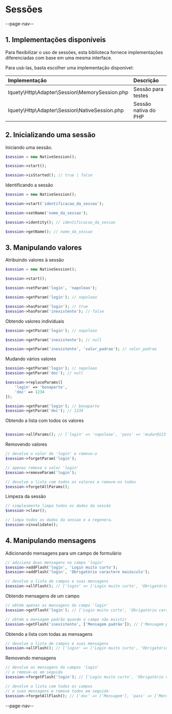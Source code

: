 # Sessões

--page-nav--

## 1. Implementações disponíveis

Para flexibilizar o uso de sessões, esta biblioteca fornece implementações 
diferenciadas com base em uma mesma interface.

Para usá-las, basta escolher uma implementação disponível:

| Implementação | Descrição | 
|:-- |:-- |
| Iquety\Http\Adapter\Session\MemorySession.php | Sessão para testes | 
| Iquety\Http\Adapter\Session\NativeSession.php | Sessão nativa do PHP | 

## 2. Inicializando uma sessão

Iniciando uma sessão.

```php
$session = new NativeSession();

$session->start();

$session->isStarted(); // true | false
```

Identificando a sessão

```php
$session = new NativeSession();

$session->start('identificacao_da_sessao');

$session->setName('nome_da_sessao');

$session->identity(); // identificacao_da_sessao

$session->getName(); // nome_da_sessao
```

## 3. Manipulando valores

Atribuindo valores à sessão

```php
$session = new NativeSession();

$session->start();

$session->setParam('login', 'napoleao');

$session->getParam('login'); // napoleao

$session->hasParam('login'); // true
$session->hasParam('inexistente'); // false
```

Obtendo valores individuais

```php
$session->getParam('login'); // napoleao

$session->getParam('inexistente'); // null

$session->getParam('inexistente', 'valor_padrao'); // valor_padrao
```

Mudando vários valores

```php
$session->getParam('login'); // napoleao
$session->getParam('doc'); // null

$session->replaceParams([
    'login' => 'bonaparte',
    'doc' => 1234
]);

$session->getParam('login'); // bonaparte
$session->getParam('doc'); // 1234
```

Obtendo a lista com todos os valores

```php

$session->allParams(); // ['login' => 'napoleao', 'pass' => 'mudar@123']
```

Removendo valores

```php
// devolve o valor de 'login' e remove-o
$session->forgetParam('login');

// apenas remove o valor 'login'
$session->removeParam('login');

// devolve a lista com todos os valores e remove-os todos
$session->forgetAllParams();
```

Limpeza da sessão

```php
// simplesmente limpa todos os dados da sessão
$session->clear();

// limpa todos os dados da sessao e a regenera.
$session->invalidate();
```

## 4. Manipulando mensagens

Adicionando mensagens para um campo de formulário

```php
// adiciona duas mensagens no campo 'login'
$session->addFlash('login', 'Login muito curto');
$session->addFlash('login', 'Obrigatório caractere maiúsculo');

// devolve a lista de campos e suas mensagens
$session->allFlash(); // ['login' => ['Login muito curto', 'Obrigatório caractere maiúsculo']]
```

Obtendo mensagens de um campo

```php
// obtém apenas as mensagens do campo 'login'
$session->getFlash('login'); // ['Login muito curto', 'Obrigatório caractere maiúsculo']

// obtém a mensagem padrão quando o campo não existir
$session->getFlash('inexistente', ['Mensagem padrão']); // ['Mensagem padrão']
```

Obtendo a lista com todas as mensagens

```php
// devolve a lista de campos e suas mensagens
$session->allFlash(); // ['login' => ['Login muito curto', 'Obrigatório caractere maiúsculo']]
```

Removendo mensagens

```php
// devolve as mensagens do campos 'login'
// e remove-as em seguida
$session->forgetFlash('login'); // ['Login muito curto', 'Obrigatório caractere maiúsculo']

// devolve a lista com todos os campos
// e suas mensagens e remove todos em seguida
$session->forgetAllFlash(); // ['doc' => ['Mensagem'], 'pass' => ['Mensagem']]
```

--page-nav--
